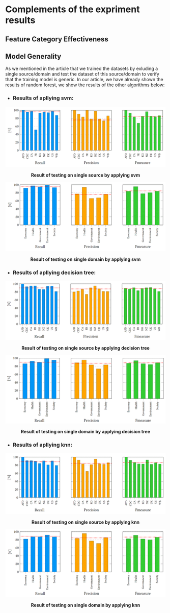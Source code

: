 # Complements of the expriment results

## Feature Category Effectiveness



## Model Generality

As we mentioned in the article that we trained the datasets by exluding a single source/domain and test the dataset of this source/domain to verify that the training model is generic. In our article, we have already shown the results of random forest, we show the results of the other algorithms below:

* ### Results of apllying svm:

<img src = "images/source_svm.GIF">
<p align="center"><strong>Result of testing on single source by applying svm</strong></p>

<img src = "images/domain_svm.GIF">
<p align="center"><strong>Result of testing on single domain by applying svm</strong></p>

* ### Results of apllying decision tree:

<img src = "images/source_dt.GIF">
<p align="center"><strong>Result of testing on single source by applying decision tree</strong></p>

<img src = "images/domain_dt.GIF">
<p align="center"><strong>Result of testing on single domain by applying decision tree</strong></p>

* ### Results of apllying knn:

<img src = "images/source_knn.GIF">
<p align="center"><strong>Result of testing on single source by applying knn</strong></p>

<img src = "images/domain_knn.GIF">
<p align="center"><strong>Result of testing on single domain by applying knn</strong></p>
